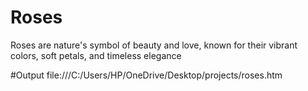 # Roses
Roses are nature's symbol of beauty and love, known for their vibrant colors, soft petals, and timeless elegance


#Output
file:///C:/Users/HP/OneDrive/Desktop/projects/roses.htm
